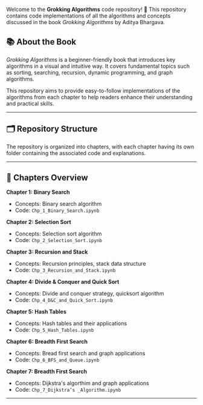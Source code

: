 Welcome to the **Grokking Algorithms** code repository! 🎉 This repository contains code implementations of all the algorithms and concepts discussed in the book *Grokking Algorithms* by Aditya Bhargava.  

## 📚 About the Book

*Grokking Algorithms* is a beginner-friendly book that introduces key algorithms in a visual and intuitive way. It covers fundamental topics such as sorting, searching, recursion, dynamic programming, and graph algorithms.

This repository aims to provide easy-to-follow implementations of the algorithms from each chapter to help readers enhance their understanding and practical skills.

---

## 🗂️ Repository Structure

The repository is organized into chapters, with each chapter having its own folder containing the associated code and explanations.


---

## 📖 Chapters Overview

**Chapter 1: Binary Search**  
   - Concepts: Binary search algorithm  
   - Code: `Chp_1_Binary_Search.ipynb`

**Chapter 2: Selection Sort**  
   - Concepts: Selection sort algorithm  
   - Code: `Chp_2_Selection_Sort.ipynb`

**Chapter 3: Recursion and Stack**  
   - Concepts: Recursion principles, stack data structure  
   - Code: `Chp_3_Recursion_and_Stack.ipynb`

**Chapter 4: Divide & Conquer and Quick Sort**  
   - Concepts: Divide and conquer strategy, quicksort algorithm  
   - Code: `Chp_4_D&C_and_Quick_Sort.ipynb`

**Chapter 5: Hash Tables**  
   - Concepts: Hash tables and their applications  
   - Code: `Chp_5_Hash_Tables.ipynb`

**Chapter 6: Breadth First Search**  
   - Concepts: Bread first search and graph applications  
   - Code: `Chp_6_BFS_and_Queue.ipynb`

**Chapter 7: Breadth First Search**  
   - Concepts: Dijkstra's algorthim and graph applications  
   - Code: `Chp_7_Dijkstra’s _Algorithm.ipynb`

---


